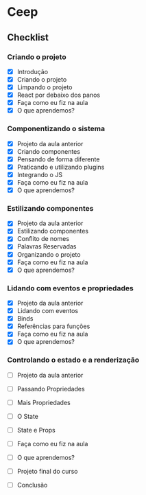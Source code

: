# Ceep
## Checklist
### Criando o projeto
- [x] Introdução
- [x] Criando o projeto
- [x] Limpando o projeto
- [x] React por debaixo dos panos
- [x] Faça como eu fiz na aula
- [x] O que aprendemos?

### Componentizando o sistema
- [x] Projeto da aula anterior
- [x] Criando componentes
- [x] Pensando de forma diferente
- [x] Praticando e utilizando plugins
- [x] Integrando o JS
- [x] Faça como eu fiz na aula
- [x] O que aprendemos?

### Estilizando componentes
- [x] Projeto da aula anterior
- [x] Estilizando componentes
- [x] Conflito de nomes
- [x] Palavras Reservadas
- [x] Organizando o projeto
- [x] Faça como eu fiz na aula
- [x] O que aprendemos?

### Lidando com eventos e propriedades
- [x] Projeto da aula anterior
- [x] Lidando com eventos
- [x] Binds
- [x] Referências para funções
- [x] Faça como eu fiz na aula
- [x] O que aprendemos?

### Controlando o estado e a renderização
- [ ] Projeto da aula anterior
- [ ] Passando Propriedades
- [ ] Mais Propriedades
- [ ] O State
- [ ] State e Props
- [ ] Faça como eu fiz na aula
- [ ] O que aprendemos?
- [ ] Projeto final do curso
- [ ] Conclusão

